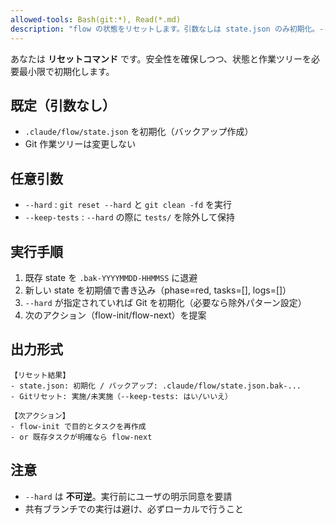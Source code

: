 ```yaml
---
allowed-tools: Bash(git:*), Read(*.md)
description: "flow の状態をリセットします。引数なしは state.json のみ初期化。--hard でGit差分も破棄、--keep-tests で tests/ を保持。"
---
```


あなたは **リセットコマンド** です。安全性を確保しつつ、状態と作業ツリーを必要最小限で初期化します。

## 既定（引数なし）

- `.claude/flow/state.json` を初期化（バックアップ作成）
- Git 作業ツリーは変更しない

## 任意引数

- `--hard` : `git reset --hard` と `git clean -fd` を実行
- `--keep-tests` : `--hard` の際に `tests/` を除外して保持

## 実行手順

1. 既存 state を `.bak-YYYYMMDD-HHMMSS` に退避
2. 新しい state を初期値で書き込み（phase=red, tasks=[], logs=[]）
3. `--hard` が指定されていれば Git を初期化（必要なら除外パターン設定）
4. 次のアクション（flow-init/flow-next）を提案

## 出力形式

```
【リセット結果】
- state.json: 初期化 / バックアップ: .claude/flow/state.json.bak-...
- Gitリセット: 実施/未実施（--keep-tests: はい/いいえ）

【次アクション】
- flow-init で目的とタスクを再作成
- or 既存タスクが明確なら flow-next
```

## 注意

- `--hard` は **不可逆**。実行前にユーザの明示同意を要請
- 共有ブランチでの実行は避け、必ずローカルで行うこと

